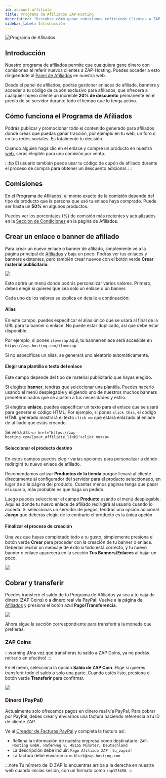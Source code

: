 ```yaml
---
id: account-affiliate
title: Programa de Afiliados ZAP-Hosting
description: "Descubre cómo ganar comisiones refiriendo clientes a ZAP-Hosting y aumenta tus ingresos con descuentos exclusivos → Aprende más ahora"
sidebar_label: Introducción
---
```


![Programa de Afiliados](https://screensaver01.zap-hosting.com/index.php/s/GoXwRnHrRARc4jk/preview)

## Introducción

Nuestro programa de afiliados permite que cualquiera gane dinero con comisiones al referir nuevos clientes a ZAP-Hosting. Puedes acceder a esto dirigiéndote al [Panel de Afiliados](https://zap-hosting.com/en/customer/affiliate/) en nuestra web.

Desde el panel de afiliados, podrás gestionar enlaces de afiliado, banners y acceder a tu código de cupón exclusivo para afiliados, que ofrecerá a cualquier nuevo cliente un increíble **20% de descuento** permanente en el precio de su servidor durante todo el tiempo que lo tenga activo.

## Cómo funciona el Programa de Afiliados

Podrás publicar y promocionar todo el contenido generado para afiliados donde creas que puedas ganar tracción, por ejemplo en tu web, un foro o en tus redes sociales. Es totalmente tu decisión.

Cuando alguien haga clic en el enlace y compre un producto en nuestra [web](https://zap-hosting.com/), serás elegible para una comisión por venta.

:::tip
El usuario también puede usar tu código de cupón de afiliado durante el proceso de compra para obtener un descuento adicional.
:::

## Comisiones

En el Programa de Afiliados, el monto exacto de la comisión depende del tipo de producto que la persona que usó tu enlace haya comprado. Puede ser hasta un **50%** en algunos productos.

Puedes ver los porcentajes (%) de comisión más recientes y actualizados en la [Sección de Condiciones](https://zap-hosting.com/en/customer/affiliate/conditions/) en la página de Afiliados.

## Crear un enlace o banner de afiliado

Para crear un nuevo enlace o banner de afiliado, simplemente ve a la página principal de [Afiliados](https://zap-hosting.com/en/customer/affiliate/) y baja un poco. Podrás ver tus enlaces y banners existentes, pero también crear nuevos con el botón verde **Crear material publicitario**.

![](https://screensaver01.zap-hosting.com/index.php/s/zHjcrXACxAoA7qJ/preview)

Esto abrirá un menú donde podrás personalizar varios valores. Primero, debes elegir si quieres que sea solo un enlace o un banner.

Cada uno de los valores se explica en detalle a continuación:

#### Alias

En este campo, puedes especificar el alias único que se usará al final de la URL para tu banner o enlace. No puede estar duplicado, así que debe estar disponible.

Por ejemplo, si pones `ilovezap` aquí, tu banner/enlace será accesible en `https://zap-hosting.com/ilovezap`.

Si no especificas un alias, se generará uno aleatorio automáticamente.

#### Elegir una plantilla o texto del enlace

Este campo depende del tipo de material publicitario que hayas elegido.

Si elegiste **banner**, tendrás que seleccionar una plantilla. Puedes hacerlo usando el menú desplegable y eligiendo uno de nuestros muchos banners predeterminados que se ajusten a tus necesidades y estilo.

Si elegiste **enlace**, puedes especificar un texto para el enlace que se usará para generar el código HTML. Por ejemplo, si pones `click this`, el código HTML generado mostrará el texto `click me` que estará enlazado al enlace de afiliado que estás creando.

Se vería así: `<a href="https://zap-hosting.com/[your_affiliate_link]">click me</a>`

#### Seleccionar el producto destino

En estos campos puedes elegir varias opciones para personalizar a dónde redirigirá tu nuevo enlace de afiliado.

Recomendamos activar **Productos de la tienda** porque llevará al cliente directamente al configurador del servidor para el producto seleccionado, en lugar de a la página del producto. Cuantas menos páginas tenga que pasar el usuario, más probable es que haga un pedido.

Luego puedes seleccionar el campo **Producto** usando el menú desplegable. Aquí es donde tu nuevo enlace de afiliado redirigirá al usuario cuando lo acceda. Si seleccionas un servidor de juegos, tendrás una opción adicional **Juego** que deberás elegir, de lo contrario el producto es la única opción.

#### Finalizar el proceso de creación

Una vez que hayas completado todo a tu gusto, simplemente presiona el botón verde **Crear** para proceder con la creación de tu banner o enlace. Deberías recibir un mensaje de éxito si todo está correcto, y tu nuevo banner o enlace aparecerá en la sección **Tus Banners/Enlaces** al bajar un poco.

![](https://screensaver01.zap-hosting.com/index.php/s/THYSkKPHtSpMgiy/preview)

## Cobrar y transferir

Puedes transferir el saldo de tu Programa de Afiliados ya sea a tu caja de dinero (ZAP Coins) o a dinero real vía PayPal. Vuelve a la página de [Afiliados](https://zap-hosting.com/en/customer/affiliate/) y presiona el botón azul **Pago/Transferencia**.

![](https://screensaver01.zap-hosting.com/index.php/s/GnzqQrQtC3jtzt9/preview)

Ahora sigue la sección correspondiente para transferir a la moneda que prefieras.

### ZAP Coins

:::warning
¡Una vez que transfieras tu saldo a ZAP Coins, ya no podrás retirarlo en efectivo!
:::

En el menú, selecciona la opción **Saldo de ZAP Coin**. Elige si quieres transferir todo el saldo o solo una parte. Cuando estés listo, presiona el botón verde **Transferir** para confirmar.

![](https://screensaver01.zap-hosting.com/index.php/s/HyCXmc2KzqSY4yL/preview)

### Dinero (PayPal)

Actualmente solo ofrecemos pagos en dinero real vía PayPal. Para cobrar por PayPal, debes crear y enviarnos una factura haciendo referencia a tu ID de cliente ZAP.

Ve al [Creador de Facturas PayPal](https://www.paypal.com/invoice/create?fromWidget=newuser) y completa la factura así:

- Rellena la información de nuestra empresa como destinatario: `ZAP-Hosting GmbH, Hafenweg 8, 48155 Münster, Deutschland`
- La descripción debe incluir: `Pago Afiliado ZAP [tu_zapid]`
- La factura debe enviarse a: `m.kluck@zap-hosting.com`

:::note
Tu número de ID ZAP lo encuentras arriba a la derecha en nuestra web cuando inicias sesión, con un formato como `zap123456`.
:::